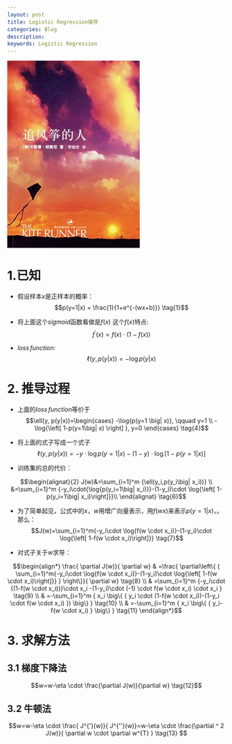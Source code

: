 ```yaml
---
layout: post
title: Logistic Regression推导
categories: Blog
description: 
keywords: Logistic Regression
---
```



![](/images/blog/the-kite-runner.png)

<script type="text/x-mathjax-config">
  MathJax.Hub.Config({tex2jax: {inlineMath: [['$','$'], ['\\(','\\)']]}});
</script>

# 1.已知
+ 假设样本$x$是正样本的概率：
$$p(y=1|x) = \frac{1}{1+e^{-(wx+b)}}
\tag{1}$$

+ 将上面这个$sigmoid$函数看做是$f(x)$
这个$f(x)$特点:
$$f^{'}(x)=f(x)\cdot \big( 1-f(x) \big)
\tag{2}$$

+ $loss \, function$:
$$\ell(y, p(y|x))=-\log{p(y|x)}
\tag{3}$$ 

# 2. 推导过程

+ 上面的$loss \, function$等价于
$$\ell(y, p(y|x))=\begin{cases}
            -\log{p(y=1 \big| x)}, \qquad y=1 \\
            -\log{\left[ 1-p(y=1\big| x) \right] }, y=0
            \end{cases}
\tag{4}$$

+ 将上面的式子写成一个式子
$$\ell(y, p(y|x))=-y\cdot{\log{p(y=1\big| x)}}-(1-y)\cdot{\log{\left[ 1-p(y=1\big| x)\right]}}
\tag{5}$$

+ 训练集的总的代价：

$$\begin{alignat}{2}
J(w)&=\sum_{i=1}^m {\ell(y_i,p(y_i\big| x_i))}  \\
&=\sum_{i=1}^m {-y_i\cdot{\log{p(y_i=1\big| x_i)}}-(1-y_i)\cdot  \log{\left[ 1-p(y_i=1\big| x_i)\right]}}\\
\end{alignat}
\tag{6}$$

+ 为了简单起见，公式中的$x$，$w$用增广向量表示，用$f(wx)$来表示$p(y=1|x)$，。那么：
$$J(w)=\sum_{i=1}^m{-y_i\cdot \log{f(w \cdot x_i)}-(1-y_i)\cdot  \log{\left[ 1-f(w \cdot x_i)\right]}}
\tag{7}$$

+ 对式子关于$w$求导：

$$\begin{align*}
\frac{ \partial J(w)}{ 
\partial w} & =\frac{ \partial\left\{ { \sum_{i=1}^m{-y_i\cdot \log{f(w \cdot x_i)}-(1-y_i)\cdot  \log{\left[ 1-f(w \cdot x_i)\right]}} } \right\}}{ \partial w}	\tag{8} \\
&	=\sum_{i=1}^m {-y_i\cdot {(1-f(w \cdot x_i))}\cdot x_i -(1-y_i)\cdot (-1) \cdot f(w \cdot x_i) \cdot x_i }	\tag{9} \\
&	=-\sum_{i=1}^m { x_i \big\{ { y_i \cdot (1-f(w \cdot x_i))-(1-y_i \cdot f(w \cdot x_i) }) \big\} } \tag{10} \\
&	=-\sum_{i=1}^m { x_i \big\{ { y_i-f(w \cdot x_i) } \big\} } 
\tag{11}	
\end{align*}$$


# 3. 求解方法

## 3.1 梯度下降法

$$w=w-\eta \cdot \frac{\partial J(w)}{\partial w}
\tag{12}$$

## 3.2 牛顿法

$$w=w-\eta \cdot \frac{ J^{'}(w)}{ J^{''}(w)}=w-\eta \cdot \frac{\partial ^ 2 J(w)}{ \partial w \cdot \partial w^{T}  }  \tag{13}
$$





